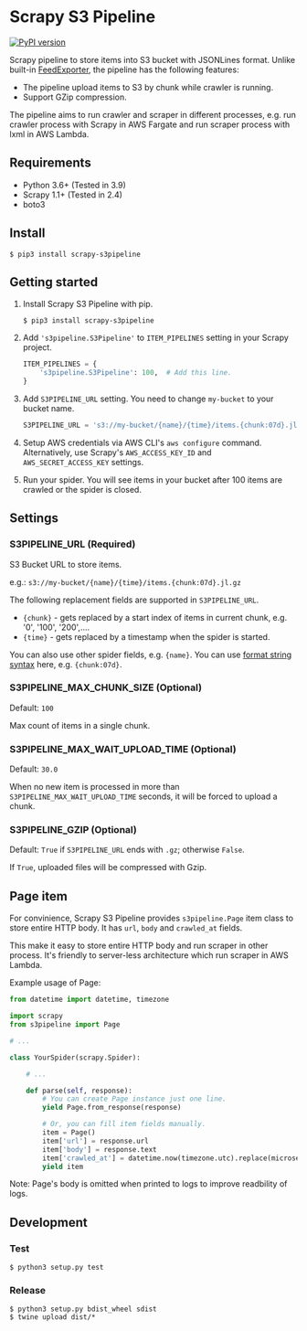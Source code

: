 # Scrapy S3 Pipeline

[![PyPI version](https://badge.fury.io/py/scrapy-s3pipeline.svg)](https://badge.fury.io/py/scrapy-s3pipeline)

Scrapy pipeline to store items into S3 bucket with JSONLines format. Unlike built-in [FeedExporter](https://docs.scrapy.org/en/latest/topics/feed-exports.html#s3), the pipeline has the following features:

* The pipeline upload items to S3 by chunk while crawler is running.
* Support GZip compression.

The pipeline aims to run crawler and scraper in different processes, e.g. run crawler process with Scrapy in AWS Fargate and run scraper process with lxml in AWS Lambda.

## Requirements

* Python 3.6+ (Tested in 3.9)
* Scrapy 1.1+ (Tested in 2.4)
* boto3

## Install

```shell-session
$ pip3 install scrapy-s3pipeline
```

## Getting started

1. Install Scrapy S3 Pipeline with pip.

    ```shell-session
    $ pip3 install scrapy-s3pipeline
    ```

2.  Add `'s3pipeline.S3Pipeline'` to `ITEM_PIPELINES` setting in your Scrapy project.

    ```py
    ITEM_PIPELINES = {
        's3pipeline.S3Pipeline': 100,  # Add this line.
    }
    ```

3. Add `S3PIPELINE_URL` setting. You need to change `my-bucket` to your bucket name.

    ```py
    S3PIPELINE_URL = 's3://my-bucket/{name}/{time}/items.{chunk:07d}.jl.gz'
    ```

4. Setup AWS credentials via AWS CLI's `aws configure` command. Alternatively, use Scrapy's `AWS_ACCESS_KEY_ID` and `AWS_SECRET_ACCESS_KEY` settings.

5. Run your spider. You will see items in your bucket after 100 items are crawled or the spider is closed.

## Settings

### S3PIPELINE_URL (Required)

S3 Bucket URL to store items.

e.g.: `s3://my-bucket/{name}/{time}/items.{chunk:07d}.jl.gz`

The following replacement fields are supported in `S3PIPELINE_URL`.

* `{chunk}` - gets replaced by a start index of items in current chunk, e.g. '0', '100', '200',....
* `{time}` - gets replaced by a timestamp when the spider is started.

You can also use other spider fields, e.g. `{name}`. You can use [format string syntax](https://docs.python.org/3/library/string.html#formatstrings) here, e.g. `{chunk:07d}`.

### S3PIPELINE_MAX_CHUNK_SIZE (Optional)

Default: `100`

Max count of items in a single chunk.

### S3PIPELINE_MAX_WAIT_UPLOAD_TIME (Optional)

Default: `30.0`

When no new item is processed in more than `S3PIPELINE_MAX_WAIT_UPLOAD_TIME` seconds, it will be forced to upload a chunk.

### S3PIPELINE_GZIP (Optional)

Default: `True` if `S3PIPELINE_URL` ends with `.gz`; otherwise `False`.

If `True`, uploaded files will be compressed with Gzip.

## Page item

For convinience, Scrapy S3 Pipeline provides `s3pipeline.Page` item class to store entire HTTP body. It has `url`, `body` and `crawled_at` fields.

This make it easy to store entire HTTP body and run scraper in other process. It's friendly to server-less architecture which run scraper in AWS Lambda.

Example usage of Page:

```py
from datetime import datetime, timezone

import scrapy
from s3pipeline import Page

# ...

class YourSpider(scrapy.Spider):

    # ...

    def parse(self, response):
        # You can create Page instance just one line.
        yield Page.from_response(response)

        # Or, you can fill item fields manually.
        item = Page()
        item['url'] = response.url
        item['body'] = response.text
        item['crawled_at'] = datetime.now(timezone.utc).replace(microsecond=0).isoformat()
        yield item
```

Note: Page's body is omitted when printed to logs to improve readbility of logs.

## Development

### Test

```
$ python3 setup.py test
```

### Release

```
$ python3 setup.py bdist_wheel sdist
$ twine upload dist/*
```
